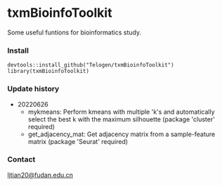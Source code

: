 # txmBioinfoToolkit

Some useful funtions for bioinformatics study.

### Install 
```
devtools::install_github("Telogen/txmBioinfoToolkit")
library(txmBioinfoToolkit)
```

### Update history
- 20220626
  - mykmeans: Perform kmeans with multiple 'k's and automatically select the best k with the maximum silhouette (package 'cluster' required)
  - get_adjacency_mat: Get adjacency matrix from a sample-feature matrix (package 'Seurat' required)

### Contact
ljtian20@fudan.edu.cn
